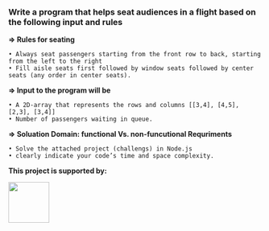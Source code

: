 ### **Write	a	program	that	helps	seat	audiences	in	a	flight	based	on	the following	input	and rules**
**=> Rules	for	seating**	

    • Always seat passengers starting from the front row to back, starting from the left to the right    
    • Fill aisle seats first followed by window seats followed by center seats (any order in center seats).
**=> Input	to	the	program	will be**

    • A 2D-array that represents the rows and columns [[3,4], [4,5], [2,3], [3,4]]
    • Number of passengers waiting in queue.
**=> Soluation Domain: functional Vs. non-funcutional Requriments**

    • Solve the attached project (challengs) in Node.js
    • clearly indicate your code’s time and space complexity.
    
**<p>This project is supported by:</p>**
<p>
  <a href="https://www.youtube.com/@tubatecha">
    <img src="https://github.com/esrael-github/my-doc-archive/blob/tubatecha-archive/IMG-logo.jpg" width="81px">
  </a>
</p>
